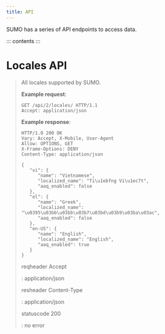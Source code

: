 ```yaml
---
title: API
---
```


SUMO has a series of API endpoints to access data.

::: contents
:::

# Locales API

> All locales supported by SUMO.
>
> **Example request**:
>
> ``` http
> GET /api/2/locales/ HTTP/1.1
> Accept: application/json
> ```
>
> **Example response**:
>
> ``` http
> HTTP/1.0 200 OK
> Vary: Accept, X-Mobile, User-Agent
> Allow: OPTIONS, GET
> X-Frame-Options: DENY
> Content-Type: application/json
>
> {
>    "vi": {
>       "name": "Vietnamese",
>       "localized_name": "Ti\u1ebfng Vi\u1ec7t",
>       "aaq_enabled": false
>    },
>    "el": {
>       "name": "Greek",
>       "localized_name": "\u0395\u03bb\u03bb\u03b7\u03bd\u03b9\u03ba\u03ac",
>       "aaq_enabled": false
>    },
>    "en-US": {
>       "name": "English",
>       "localized_name": "English",
>       "aaq_enabled": true
>    }
> }
> ```
>
> reqheader Accept
>
> :   application/json
>
> resheader Content-Type
>
> :   application/json
>
> statuscode 200
>
> :   no error

